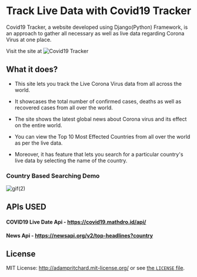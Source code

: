 # Track Live Data with Covid19 Tracker
Covid19 Tracker, a website developed using Django(Python) Framework, is an approach to gather all necessary as well as live data regarding Corona Virus at one place. 

Visit the site at ![Covid19 Tracker](http://covid19tracker2020.pythonanywhere.com/)

## What it does?

* This site lets you track the Live Corona Virus data from all across the world.

* It showcases the total number of confirmed cases, deaths as well as recovered cases from all over the world.

* The site shows the latest global news about Corona virus and its effect on the entire world.

* You can view the Top 10 Most Effected Countries from all over the world as per the live data.

* Moreover, it has feature that lets you search for a particular country's live data by selecting the name of the country.

### Country Based Searching Demo
![gif(2)](https://user-images.githubusercontent.com/42082608/82089000-618b2000-9710-11ea-9987-59b3aaf41f2a.gif)

## APIs USED

#### COVID19 Live Date Api - https://covid19.mathdro.id/api/ 

#### News Api - https://newsapi.org/v2/top-headlines?country 

## License


MIT License: http://adampritchard.mit-license.org/ or see [the `LICENSE` file](https://github.com/zaryab2000/trAck_COVID19_LiVe_dAta/blob/master/LICENSE).
